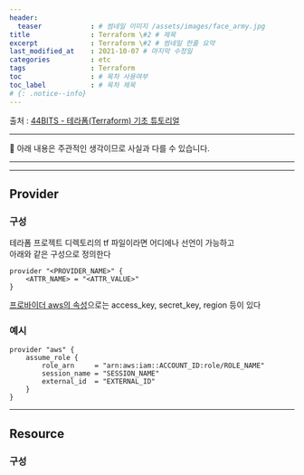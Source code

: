 ```yaml
---
header:
  teaser            : # 썸네일 이미지 /assets/images/face_army.jpg
title               : Terraform \#2 # 제목
excerpt             : Terraform \#2 # 썸네일 한줄 요약
last_modified_at    : 2021-10-07 # 마지막 수정일
categories          : etc
tags                : Terraform
toc                 : # 목차 사용여부
toc_label           : # 목차 제목
# {: .notice--info}
---
```


출처 : [44BITS - 테라폼(Terraform) 기초 튜토리얼](https://www.44bits.io/ko/post/terraform_introduction_infrastrucute_as_code)

---
🚫 아래 내용은 주관적인 생각이므로 사실과 다를 수 있습니다.

---
---

## Provider

### 구성

테라폼 프로젝트 디렉토리의 tf 파일이라면 어디에나 선언이 가능하고  
아래와 같은 구성으로 정의한다  

```
provider "<PROVIDER_NAME>" {
    <ATTR_NAME> = "<ATTR_VALUE>"
}
```

[프로바이더 aws의 속성](https://registry.terraform.io/providers/hashicorp/aws/latest/docs#argument-reference)으로는 access_key, secret_key, region 등이 있다

### 예시  

```
provider "aws" {
    assume_role {
        role_arn     = "arn:aws:iam::ACCOUNT_ID:role/ROLE_NAME"
        session_name = "SESSION_NAME"
        external_id  = "EXTERNAL_ID"
    }
}
```

---

## Resource

### 구성


